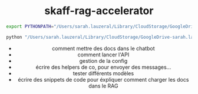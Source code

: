 <div align="center">

# skaff-rag-accelerator

```bash
export PYTHONPATH="/Users/sarah.lauzeral/Library/CloudStorage/GoogleDrive-sarah.lauzeral@artefact.com/Mon Drive/internal_projects/skaff-rag-accelerator/"
```

```bash
python "/Users/sarah.lauzeral/Library/CloudStorage/GoogleDrive-sarah.lauzeral@artefact.com/Mon Drive/internal_projects/skaff-rag-accelerator/backend/main.py"
```

- comment mettre des docs dans le chatbot
- comment lancer l'API
- gestion de la config
- écrire des helpers de co, pour envoyer des messages...
- tester différents modèles
- écrire des snippets de code pour éxpliquer comment charger les docs dans le RAG

</div>
